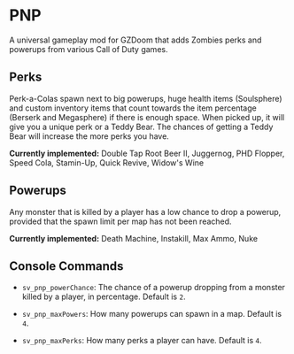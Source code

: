 # PNP

A universal gameplay mod for GZDoom that adds Zombies perks and powerups from
various Call of Duty games.

## Perks

Perk-a-Colas spawn next to big powerups, huge health items (Soulsphere) and
custom inventory items that count towards the item percentage (Berserk and
Megasphere) if there is enough space. When picked up, it will give you a unique
perk or a Teddy Bear. The chances of getting a Teddy Bear will increase the more
perks you have.

**Currently implemented:** Double Tap Root Beer II, Juggernog, PHD Flopper,
Speed Cola, Stamin-Up, Quick Revive, Widow's Wine

## Powerups

Any monster that is killed by a player has a low chance to drop a powerup,
provided that the spawn limit per map has not been reached.

**Currently implemented:** Death Machine, Instakill, Max Ammo, Nuke

## Console Commands

- `sv_pnp_powerChance`: The chance of a powerup dropping from a monster killed by
a player, in percentage. Default is `2`.

- `sv_pnp_maxPowers`: How many powerups can spawn in a map. Default is `4`.

- `sv_pnp_maxPerks`: How many perks a player can have. Default is `4`.
